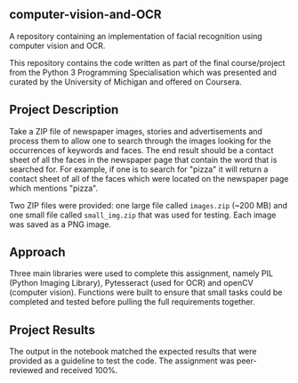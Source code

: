 ## computer-vision-and-OCR
A repository containing an implementation of facial recognition using computer vision and OCR.

This repository contains the code written as part of the final course/project from the Python 3 Programming Specialisation which was presented and curated by the University of Michigan and offered on Coursera. 

## Project Description
Take a ZIP file of newspaper images, stories and advertisements and process them to allow one to search through the images looking for the occurrences of keywords and faces. The end result should be a contact sheet of all the faces in the newspaper page that contain the word that is searched for. For example, if one is to search for "pizza" it will return a contact sheet of all of the faces which were located on the newspaper page which mentions "pizza".

Two ZIP files were provided: one large file called ```images.zip``` (~200 MB) and one small file called ```small_img.zip``` that was used for testing. Each image was saved as a PNG image.

## Approach
Three main libraries were used to complete this assignment, namely PIL (Python Imaging Library), Pytesseract (used for OCR) and openCV (computer vision). Functions were built to ensure that small tasks could be completed and tested before pulling the full requirements together.

## Project Results
The output in the notebook matched the expected results that were provided as a guideline to test the code. The assignment was peer-reviewed and received 100%.

